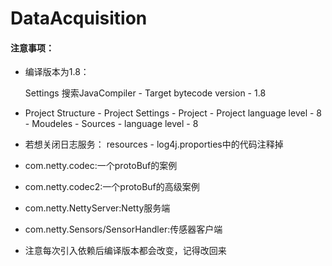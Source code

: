 # DataAcquisition

#### 注意事项：


- 编译版本为1.8：

  Settings 搜索JavaCompiler - Target bytecode version - 1.8

- Project Structure - Project Settings - Project - Project language level - 8
                    - Moudeles - Sources - language level - 8

- 若想关闭日志服务： resources - log4j.proporties中的代码注释掉

- com.netty.codec:一个protoBuf的案例

- com.netty.codec2:一个protoBuf的高级案例

- com.netty.NettyServer:Netty服务端

- com.netty.Sensors/SensorHandler:传感器客户端

- 注意每次引入依赖后编译版本都会改变，记得改回来
